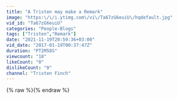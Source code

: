 ```yaml
---
title: "A Tristen may make a Remark"
image: "https:\/\/i.ytimg.com\/vi\/Ta67zG6euiU\/hqdefault.jpg"
vid_id: "Ta67zG6euiU"
categories: "People-Blogs"
tags: ["Tristen","Remark"]
date: "2021-11-19T20:59:36+03:00"
vid_date: "2017-01-19T00:37:47Z"
duration: "PT2M58S"
viewcount: "18"
likeCount: "0"
dislikeCount: "0"
channel: "Tristen Finch"
---
```

{% raw %}{% endraw %}
